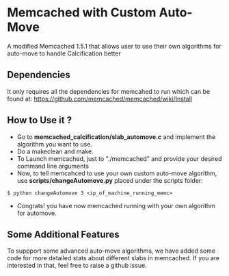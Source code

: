 # Memcached with Custom Auto-Move
A modified Memcached 1.5.1 that allows user to use their own algorithms for auto-move to handle Calcification better 

## Dependencies
It only requires all the dependencies for memcahed to run which can be found at: https://github.com/memcached/memcached/wiki/Install 

## How to Use it ?
- Go to **memcached_calcification/slab_automove.c** and implement the algorithm you want to use. 
- Do a makeclean and make.
- To Launch memcached, just to "./memcached" and provide your desired command line arguments
- Now, to tell memcahced to use your own custom auto-move algorithm, use **scripts/changeAutomove.py** placed under the scripts folder:  
```
$ python changeAutomove 3 <ip_of_machine_running_memc>
```
- Congrats! you have now memcached running with your own algorithm for automove.

## Some Additional Features
To suppport some advanced auto-move algorithms, we have added some code for more detailed stats about different slabs in memcached. If you are interested in that, feel free to raise a github issue.


